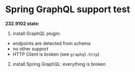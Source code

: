 # Spring GraphQL support test

**232.9102 state:**

1. install GraphQL plugin:
 - endpoints are detected from schema
 - no other support
 - HTTP Client is broken (see `graphql.http`)

2. install Spring GraphQL: everything is broken